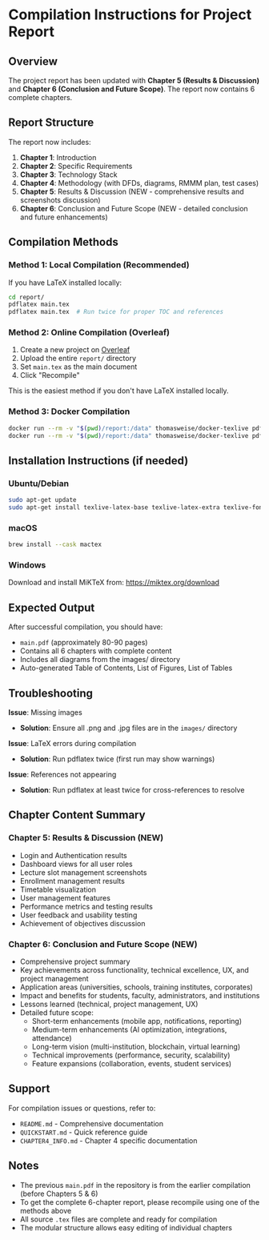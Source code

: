 # Compilation Instructions for Project Report

## Overview
The project report has been updated with **Chapter 5 (Results & Discussion)** and **Chapter 6 (Conclusion and Future Scope)**. The report now contains 6 complete chapters.

## Report Structure
The report now includes:
1. **Chapter 1**: Introduction
2. **Chapter 2**: Specific Requirements  
3. **Chapter 3**: Technology Stack
4. **Chapter 4**: Methodology (with DFDs, diagrams, RMMM plan, test cases)
5. **Chapter 5**: Results & Discussion (NEW - comprehensive results and screenshots discussion)
6. **Chapter 6**: Conclusion and Future Scope (NEW - detailed conclusion and future enhancements)

## Compilation Methods

### Method 1: Local Compilation (Recommended)

If you have LaTeX installed locally:

```bash
cd report/
pdflatex main.tex
pdflatex main.tex  # Run twice for proper TOC and references
```

### Method 2: Online Compilation (Overleaf)

1. Create a new project on [Overleaf](https://www.overleaf.com/)
2. Upload the entire `report/` directory
3. Set `main.tex` as the main document
4. Click "Recompile"

This is the easiest method if you don't have LaTeX installed locally.

### Method 3: Docker Compilation

```bash
docker run --rm -v "$(pwd)/report:/data" thomasweise/docker-texlive pdflatex -output-directory=/data /data/main.tex
docker run --rm -v "$(pwd)/report:/data" thomasweise/docker-texlive pdflatex -output-directory=/data /data/main.tex
```

## Installation Instructions (if needed)

### Ubuntu/Debian
```bash
sudo apt-get update
sudo apt-get install texlive-latex-base texlive-latex-extra texlive-fonts-recommended
```

### macOS
```bash
brew install --cask mactex
```

### Windows
Download and install MiKTeX from: https://miktex.org/download

## Expected Output

After successful compilation, you should have:
- `main.pdf` (approximately 80-90 pages)
- Contains all 6 chapters with complete content
- Includes all diagrams from the images/ directory
- Auto-generated Table of Contents, List of Figures, List of Tables

## Troubleshooting

**Issue**: Missing images
- **Solution**: Ensure all .png and .jpg files are in the `images/` directory

**Issue**: LaTeX errors during compilation
- **Solution**: Run pdflatex twice (first run may show warnings)

**Issue**: References not appearing
- **Solution**: Run pdflatex at least twice for cross-references to resolve

## Chapter Content Summary

### Chapter 5: Results & Discussion (NEW)
- Login and Authentication results
- Dashboard views for all user roles
- Lecture slot management screenshots
- Enrollment management results
- Timetable visualization
- User management features
- Performance metrics and testing results
- User feedback and usability testing
- Achievement of objectives discussion

### Chapter 6: Conclusion and Future Scope (NEW)
- Comprehensive project summary
- Key achievements across functionality, technical excellence, UX, and project management
- Application areas (universities, schools, training institutes, corporates)
- Impact and benefits for students, faculty, administrators, and institutions
- Lessons learned (technical, project management, UX)
- Detailed future scope:
  - Short-term enhancements (mobile app, notifications, reporting)
  - Medium-term enhancements (AI optimization, integrations, attendance)
  - Long-term vision (multi-institution, blockchain, virtual learning)
  - Technical improvements (performance, security, scalability)
  - Feature expansions (collaboration, events, student services)

## Support

For compilation issues or questions, refer to:
- `README.md` - Comprehensive documentation
- `QUICKSTART.md` - Quick reference guide
- `CHAPTER4_INFO.md` - Chapter 4 specific documentation

## Notes

- The previous `main.pdf` in the repository is from the earlier compilation (before Chapters 5 & 6)
- To get the complete 6-chapter report, please recompile using one of the methods above
- All source `.tex` files are complete and ready for compilation
- The modular structure allows easy editing of individual chapters
